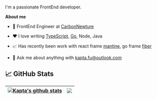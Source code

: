 <br />

I'm a passionate FrontEnd developer.

**About me**

- 💼 FrontEnd Engineer at [CarbonNewture](https://www.carbonnt.com/)

- ❤️ I love writing [TypeScript](https://github.com/type-challenges/type-challenges), [Go](https://draveness.me/golang/docs/part3-runtime/ch06-concurrency/golang-channel/), Node, Java

- 📈 Has recently been work with react frame [mantine](https://github.com/mantinedev/mantine), go frame [fiber](https://github.com/gofiber/fiber)

- 💬 Ask me about anything with <kapta.fu@outlook.com>

## &#x1f4c8; GitHub Stats

| <a href="https://github.com/ikapta"><img align="center" src="https://github-readme-stats.vercel.app/api?username=ikapta&theme=prussian&show_icons=true&count_private=true&hide_border=true" alt="Kapta's github stats" /></a> | <a href="https://github-readme-stats.vercel.app/api/top-langs/?username=ikapta&layout=compact&theme=prussian&hide=javascript,html,css"><img align="center" src="https://github-readme-stats.vercel.app/api/top-langs/?username=ikapta&layout=compact&theme=prussian&hide=javascript,html,css" /></a> |
| ------------- | ------------- |


